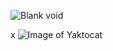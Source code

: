 <img src="nothing" alt="Blank"> void </img>

x ![Image of Yaktocat](https://octodex.github.com/images/yaktocat.png)
